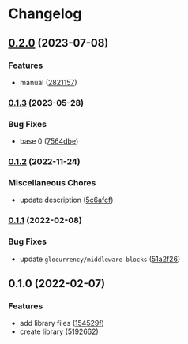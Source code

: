 # Changelog

## [0.2.0](https://www.github.com/glocurrency/first-city-monument-bank-service/compare/v0.1.3...v0.2.0) (2023-07-08)


### Features

* manual ([2821157](https://www.github.com/glocurrency/first-city-monument-bank-service/commit/28211579a6a43beb80f769e2ea00f25b235d437e))

### [0.1.3](https://www.github.com/glocurrency/first-city-monument-bank-service/compare/v0.1.2...v0.1.3) (2023-05-28)


### Bug Fixes

* base 0 ([7564dbe](https://www.github.com/glocurrency/first-city-monument-bank-service/commit/7564dbec30902bbb109a6068e62c61fd0dd3d1dd))

### [0.1.2](https://www.github.com/glocurrency/first-city-monument-bank-service/compare/v0.1.1...v0.1.2) (2022-11-24)


### Miscellaneous Chores

* update description ([5c6afcf](https://www.github.com/glocurrency/first-city-monument-bank-service/commit/5c6afcf5a69070ddfe5fe3e0152327da16917fa1))

### [0.1.1](https://www.github.com/glocurrency/first-city-monument-bank-service/compare/v0.1.0...v0.1.1) (2022-02-08)


### Bug Fixes

* update `glocurrency/middleware-blocks` ([51a2f26](https://www.github.com/glocurrency/first-city-monument-bank-service/commit/51a2f2650789ce1d1af5adc2a6273dd5a4a86ff0))

## 0.1.0 (2022-02-07)


### Features

* add library files ([154529f](https://www.github.com/glocurrency/first-city-monument-bank-service/commit/154529f968d8d6e489d32f389788c1d50210ccaa))
* create library ([5192662](https://www.github.com/glocurrency/first-city-monument-bank-service/commit/5192662c3f3ecbf79ba86e05ee3753d704febab3))
